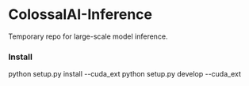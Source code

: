 # ColossalAI-Inference
Temporary repo for large-scale model inference.


### Install
python setup.py install --cuda_ext
python setup.py develop --cuda_ext
